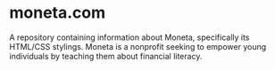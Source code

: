 # moneta.com
A repository containing information about Moneta, specifically its HTML/CSS stylings. Moneta is a nonprofit seeking to empower young individuals by teaching them about financial literacy.
 

 
